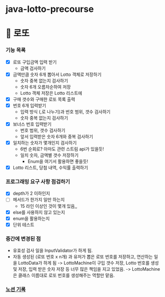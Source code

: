 # java-lotto-precourse

# 🔢 로또

### 기능 목록

- [x] 로또 구입금액 입력 받기
    - 금액 검사하기
- [x] 금액만큼 숫자 6개 뽑아서 Lotto 객체로 저장하기
    - 숫자 중복 없는지 검사하기
    - 숫자 6개 오름차순하여 저장
    - Lotto 객체 저장은 Lotto 리스트에
- [x] 구매 갯수와 구매한 로또 목록 출력
- [x] 번호 6개 입력받기
    - 입력 방식 (,로 나누기)과 번호 범위, 갯수 검사하기
    - 숫자 중복 없는지 검사하기
- [x] 보너스 번호 입력받기
    - 번호 범위, 갯수 검사하기
    - 앞서 입력받은 숫자 6개와 중복 검사하기
- [x] 일치하는 숫자가 몇개인지 검사하기
    - 6번 순회로? 아마도 관련 스트림 api가 있을듯!
    - 일치 숫자, 금액별 갯수 저장하기
        - Enum을 여기서 활용하면 좋을듯!
- [x] Lotto 리스트, 당첨 내역, 수익률 출력하기

### 프로그래밍 요구 사항 점검하기
- [x] depth가 2 이하인지
- [ ] 메서드가 한가지 일만 하는지
  - 15 라인 이상인 것이 몇개 있음,,
- [x] else를 사용하지 않고 있는지
- [x] enum을 활용하는지
- [x] 단위 테스트

### 중간에 변경된 점
- 유효성 검사 일을 InputValidator가 하게 됨.
- 자동 생성된 (로또 번호 x n개) 과 유저가 뽑은 로또 번호를 저장하고, 연산하는 일을 LottoData가 하게 됨
  -> LottoMachine이 구입 갯수 저장, Lotto 번호를 생성 및 저장, 입력 받은 숫자 저장 등 너무 많은 책임을 지고 있었음.
  -> LottoMachine은 클래스 이름대로 로또 번호를 생성해주는 역할만 맡음.

### [노션 기록](https://atom-dust-547.notion.site/3-1339fdec090f80db8c3dc5cad607bff3?pvs=4)